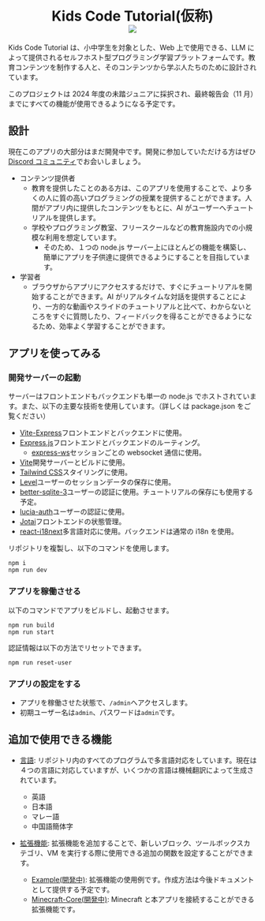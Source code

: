 <h1 align="center">
Kids Code Tutorial(仮称) <br /> <a href="https://github.com/google/blockly"><img src="https://tinyurl.com/built-on-blockly" /> </a>
</h1>

Kids Code Tutorial は、小中学生を対象とした、Web 上で使用できる、LLM によって提供されるセルフホスト型プログラミング学習プラットフォームです。教育コンテンツを制作する人と、そのコンテンツから学ぶ人たちのために設計されています。

このプロジェクトは 2024 年度の未踏ジュニアに採択され、最終報告会（11 月）までにすべての機能が使用できるようになる予定です。

## 設計

現在このアプリの大部分はまだ開発中です。開発に参加していただける方はぜひ[Discord コミュニティ](https://discord.gg/nAmPrUzVsN)でお会いしましょう。

- コンテンツ提供者
  - 教育を提供したことのある方は、このアプリを使用することで、より多くの人に質の高いプログラミングの授業を提供することができます。人間がアプリ内に提供したコンテンツをもとに、AI がユーザーへチュートリアルを提供します。
  - 学校やプログラミング教室、フリースクールなどの教育施設内での小規模な利用を想定しています。
    - そのため、１つの node.js サーバー上にほとんどの機能を構築し、簡単にアプリを子供達に提供できるようにすることを目指しています。
- 学習者
  - ブラウザからアプリにアクセスするだけで、すぐにチュートリアルを開始することができます。AI がリアルタイムな対話を提供することにより、一方的な動画やスライドのチュートリアルと比べて、わからないところをすぐに質問したり、フィードバックを得ることができるようになるため、効率よく学習することができます。

## アプリを使ってみる

### 開発サーバーの起動

サーバーはフロントエンドもバックエンドも単一の node.js でホストされています。また、以下の主要な技術を使用しています。（詳しくは package.json をご覧ください）

- [Vite-Express](https://github.com/szymmis/vite-express)フロントエンドとバックエンドに使用。
- [Express.js](https://expressjs.com/)フロントエンドとバックエンドのルーティング。
  - [express-ws](https://github.com/HenningM/express-ws)セッションごとの websocket 通信に使用。
- [Vite](https://vitejs.dev/)開発サーバーとビルドに使用。
- [Tailwind CSS](https://tailwindcss.com/)スタイリングに使用。
- [Level](https://github.com/Level/level)ユーザーのセッションデータの保存に使用。
- [better-sqlite-3](https://github.com/WiseLibs/better-sqlite3)ユーザーの認証に使用。チュートリアルの保存にも使用する予定。
- [lucia-auth](https://lucia-auth.com/)ユーザーの認証に使用。
- [Jotai](https://jotai.org/)フロントエンドの状態管理。
- [react-i18next](https://react.i18next.com/)多言語対応に使用。バックエンドは通常の i18n を使用。

リポジトリを複製し、以下のコマンドを使用します。

```
npm i
npm run dev
```

### アプリを稼働させる

以下のコマンドでアプリをビルドし、起動させます。

```
npm run build
npm run start
```

認証情報は以下の方法でリセットできます。

```
npm run reset-user
```

### アプリの設定をする

- アプリを稼働させた状態で、`/admin`へアクセスします。
- 初期ユーザー名は`admin`、パスワードは`admin`です。

## 追加で使用できる機能

- [言語](src/i18n/): リポジトリ内のすべてのプログラムで多言語対応をしています。現在は４つの言語に対応していますが、いくつかの言語は機械翻訳によって生成されています。

  - 英語
  - 日本語
  - マレー語
  - 中国語簡体字

- [拡張機能](src/extensions/): 拡張機能を追加することで、新しいブロック、ツールボックスカテゴリ、VM を実行する際に使用できる追加の関数を設定することができます。
  - [Example(開発中)](src/extensions/Example/): 拡張機能の使用例です。作成方法は今後ドキュメントとして提供する予定です。
  - [Minecraft-Core(開発中)](src/extensions/Minecraft-Core/): Minecraft と本アプリを接続することができる拡張機能です。
